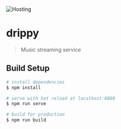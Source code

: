 ![Hosting](https://github.com/Drippy-Music/drippy.live/workflows/Hosting/badge.svg)
# drippy

> Music streaming service

## Build Setup

```bash
# install dependencies
$ npm install

# serve with hot reload at localhost:8080
$ npm run serve

# build for production
$ npm run build
```
